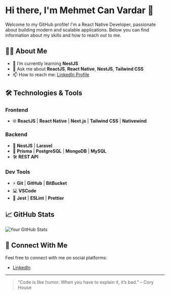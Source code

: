 # Hi there, I'm Mehmet Can Vardar 👋

Welcome to my GitHub profile! I'm a React Native Developer, passionate about building modern and scalable applications. Below you can find information about my skills and how to reach out to me.

## 👨‍💻 About Me

- 🌱 I’m currently learning **NestJS**
- 💬 Ask me about **ReactJS**, **React Native**, **NestJS**, **Tailwind CSS**
- 📫 How to reach me: [LinkedIn Profile](https://www.linkedin.com/in/mehmet-can-vardar-6aa06b179/)

## 🛠️ Technologies & Tools

### Frontend
- 🌐 **ReactJS** | **React Native** | **Next.js** | **Tailwind CSS** | **Nativewind**

### Backend
- 🔧 **NestJS** | **Laravel**
- 💾 **Prisma** | **PostgreSQL** | **MongoDB** | **MySQL**
- 🛠️ **REST API**

### Dev Tools
- ⚡ **Git** | **GitHub** | **BitBucket**
- 💻 **VSCode**
- 🔨 **Jest** | **ESLint** | **Prettier**

## 📈 GitHub Stats

![Your GitHub Stats](https://github-readme-stats.vercel.app/api?username=mcanvr&show_icons=true&hide_title=true&count_private=true&theme=tokyonight)

## 🤝 Connect With Me

Feel free to connect with me on social platforms:

- [LinkedIn](https://www.linkedin.com/in/mehmet-can-vardar-6aa06b179/)

---

> “Code is like humor. When you have to explain it, it’s bad.” – Cory House
